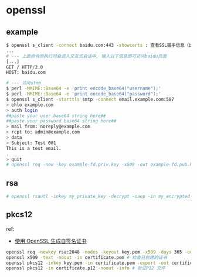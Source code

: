 # openssl

## example
```bash
$ openssl s_client -connect baidu.com:443 -showcerts : 查看SSL握手信息（比如cipher协商结果）,证书信息等
...
# --- 上面命令的执行时会进入交互式会话中, 输入以下信息即可访问baidu页面
[...]
GET / HTTP/2.0
HOST: baidu.com

# --- 访问stmp
$ perl -MMIME::Base64 -e 'print encode_base64("username");'
$ perl -MMIME::Base64 -e 'print encode_base64("password");'
$ openssl s_client -starttls smtp -connect email.example.com:587
> ehlo example.com
> auth login
##paste your user base64 string here##
##paste your password base64 string here##
> mail from: noreply@example.com
> rcpt to: admin@example.com
> data
> Subject: Test 001
This is a test email.
.
> quit
# openssl req -new -key example-fd.priv.key -x509 -out example-fd.pub.key -days 365 -subj "/C=CN/ST=LiaoNing/L=DaLian/O=devops/OU=unicorn/CN=devops.com" # 非交互
```

## rsa
```bash
# openssl rsautl -inkey my_private_key -decrypt -oaep -in my_encrypted_file # default is PKCS#1 v1.5
```

## pkcs12
ref:
- [使用 OpenSSL 生成自签名证书](https://www.ibm.com/docs/zh/api-connect/2018.x?topic=overview-generating-self-signed-certificate-using-openssl)

```bash
openssl req -newkey rsa:2048 -nodes -keyout key.pem -x509 -days 365 -out certificate.pem
openssl x509 -text -noout -in certificate.pem # 检查已创建的证书
openssl pkcs12 -inkey key.pem -in certificate.pem -export -out certificate.p12 # 将密钥和证书组合在 PKCS#12 (P12) 中, 此过程需要输入密码
openssl pkcs12 -in certificate.p12 -noout -info # 验证P12 文件
```